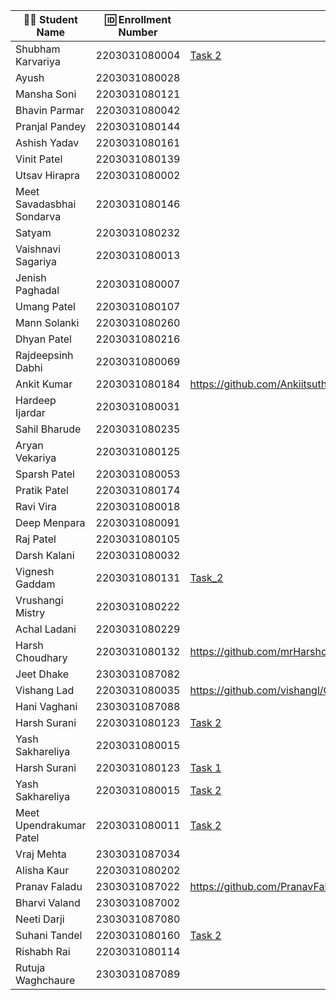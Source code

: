 | 👩‍🎓 Student Name | 🆔 Enrollment Number | Task 2 Script | GitHub Repo |
|-----------------|-------------------|------------|-------------|
| Shubham Karvariya | 2203031080004 |[Task 2](https://github.com/5hubhm/OpenTalkJS/blob/main/index.js) |[Github](https://github.com/5hubhm/OpenTalkJS) |
| Ayush | 2203031080028 | | |
| Mansha Soni | 2203031080121 | | |
| Bhavin Parmar | 2203031080042 | | |
| Pranjal Pandey | 2203031080144 | | |
| Ashish Yadav | 2203031080161 | | |
| Vinit Patel | 2203031080139 | | |
| Utsav Hirapra | 2203031080002 | | |
| Meet Savadasbhai Sondarva | 2203031080146 | | |
| Satyam | 2203031080232 | | |
| Vaishnavi Sagariya | 2203031080013 | | |
| Jenish Paghadal | 2203031080007 | | |
| Umang Patel | 2203031080107 | | |
| Mann Solanki | 2203031080260 | | |
| Dhyan Patel | 2203031080216 | | |
| Rajdeepsinh Dabhi | 2203031080069 | | |
| Ankit Kumar | 2203031080184 | https://github.com/Ankiitsuthar/OpenTalkJS/blob/main/task2.js|https://github.com/Ankiitsuthar/OpenTalkJS |
| Hardeep Ijardar | 2203031080031 | | |
| Sahil Bharude | 2203031080235 | | |
| Aryan Vekariya | 2203031080125 | | |
| Sparsh Patel | 2203031080053 | | |
| Pratik Patel | 2203031080174 | | |
| Ravi Vira | 2203031080018 | | |
| Deep Menpara | 2203031080091 | | |
| Raj Patel | 2203031080105 | | |
| Darsh Kalani | 2203031080032 | | |
| Vignesh Gaddam | 2203031080131 |[Task_2](https://github.com/mrvigneshgaddam/OpenTalkJS/blob/main/main.js) |[GitHub](https://github.com/mrvigneshgaddam/OpenTalkJS) |
| Vrushangi Mistry | 2203031080222 | | |
| Achal Ladani | 2203031080229 | | |
| Harsh Choudhary | 2203031080132 |https://github.com/mrHarshchoudhary/OpenTalkJS/blob/main/second.js |https://github.com/mrHarshchoudhary/OpenTalkJS |
| Jeet Dhake | 2303031087082 | | |
| Vishang Lad | 2203031080035 |https://github.com/vishangl/OpenTalkJS/blob/main/script1.js|https://github.com/vishangl/OpenTalkJS |
| Hani Vaghani | 2303031087088 | | |
| Harsh Surani | 2203031080123 | [Task 2](https://github.com/suraniharsh/GenAI/blob/main/readme.md) | [GenAI](https://github.com/suraniharsh/GenAI) |
| Yash Sakhareliya | 2203031080015 | | |
| Harsh Surani | 2203031080123 | [Task 1](https://github.com/suraniharsh/GenAI/blob/main/Task_1.md) | [GenAI](https://github.com/suraniharsh/GenAI) |
| Yash Sakhareliya | 2203031080015 |[Task 2](https://github.com/YashSakhareliya/OpenTalkJS/blob/main/index.js) |[Github](https://github.com/YashSakhareliya/OpenTalkJS/) |
| Meet Upendrakumar Patel | 2203031080011 |[Task 2](https://github.com/MeetPatel54/OpenTalkJS/blob/main/script.js) |[GitHub](https://github.com/MeetPatel54/OpenTalkJS) |
| Vraj Mehta | 2303031087034 | | |
| Alisha Kaur | 2203031080202 | | |
| Pranav Faladu | 2303031087022 |https://github.com/PranavFaladu/OpenTalkJS/blob/main/task_1.MD|https://github.com/PranavFaladu/OpenTalkJS|
| Bharvi Valand | 2303031087002 | | |
| Neeti Darji | 2303031087080 | | |
| Suhani Tandel | 2203031080160 |[Task 2](https://github.com/SuhaniTandel/OpenTalkJS/blob/master/script.js) | [Github](https://github.com/SuhaniTandel/OpenTalkJS)|
| Rishabh Rai | 2203031080114 | | |
| Rutuja Waghchaure | 2303031087089 | | |
